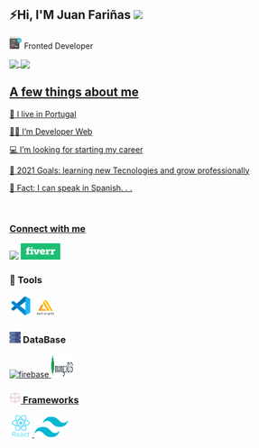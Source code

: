 <h2>⚡️Hi, I'M Juan Fariñas <a href="https://github.com/jcfgDEV/github-profile-views-counter"><img src="https://komarev.com/ghpvc/?username=jcfgDEV&color=green"></a></h2>
<p><img width='22px' src='icons/code.png'/> Fronted Developer</p>


<a href="https://github.com/jcfgDEV">
<img width="440" align="center" src="https://github-readme-stats.vercel.app/api?username=jcfgDEV&bg_color=050505&title_color=39e010&text_color=39e010">
</a>
<a href="https://github.com/KarthikNayak024/github-readme-stats">
<img align="center" src="https://github-readme-stats.anuraghazra1.vercel.app/api/top-langs/?username=jcfgDEV&layout=compact&bg_color=050505&title_color=39e010&text_color=39e010"/>



<h2>A few things about me</h2>
<p> 📍 I live in Portugal</p>
<p> 👨‍💻 I’m Developer Web </p>
<p> 💻 I’m looking for starting my career</p>
<p> 💫 2021 Goals: learning new Tecnologies and grow professionally </p>
<p> 🧐 Fact: I can speak in Spanish. . .</p>

<br>

<h3 align="left">Connect with me</h3>
<a href='https://www.linkedin.com/in/juan-fariñas/' target="_blank"><img src="https://img.shields.io/badge/LinkedIn-0077B5?style=for-the-badge&logo=linkedin&logoColor=white"/></a>
<a href='https://www.fiverr.com/jcfg_dev' target="_blank"><img width='70px' height='29px' src='icons/Fiverr.png'/></a>

<h3>🧰 Tools</h3>
<div>
<a href='https://code.visualstudio.com'><img width='40px' src='icons/VSCODE.png'/></a>
<a href='https://aws.amazon.com/pt/amplify/'><img width='40px' src='icons/AmplifyIcon.png'/></a>
</div>
  
<h3><img width='20px' src='icons/database.png'/> DataBase</h3>
<div>
<a href="https://firebase.google.com/" target="_blank"> <img src="https://www.vectorlogo.zone/logos/firebase/firebase-icon.svg" alt="firebase" width="40" height="40"/>
<a href="https://www.mongodb.com/es" target="_blank"> <img src="icons/MongoDB.png" alt="MongoDB" width="40" height="40"/>
</div>
  
<h3><img width='20px' src='icons/framework.png'/> Frameworks</h3>
<div>
<a href="https://reactjs.org/" target="_blank"> <img src="https://raw.githubusercontent.com/devicons/devicon/master/icons/react/react-original-wordmark.svg" alt="react" width="40px" height="40px"/> </a>
<a href='https://tailwindcss.com'><img width="60px" src="icons/Tail.png"/></a>
</div>

[GitHub Profile Views Counter]: https://github.com/jcfgDEV/github-profile-views-counter

<!---
jcfgDEV/jcfgDEV is a ✨ special ✨ repository because its `README.md` (this file) appears on your GitHub profile.
You can click the Preview link to take a look at your changes.
--->
